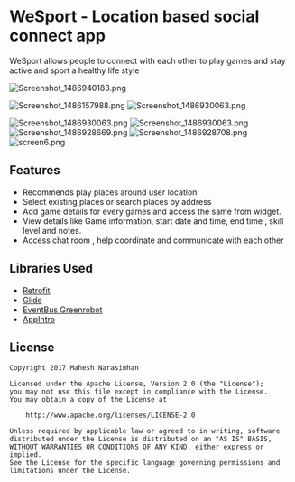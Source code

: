 # WeSport - Location based social connect app

WeSport allows people to connect with each other to play games and stay active and sport a healthy life style


![Screenshot_1486940183.png]({{site.baseurl}}/Screenshot_1486940183.png)

![Screenshot_1486157988.png]({{site.baseurl}}/Screenshot_1486157988.png)
![Screenshot_1486930063.png]({{site.baseurl}}/Screenshot_1486930063.png)

![Screenshot_1486930063.png]({{site.baseurl}}/Screenshot_1486930063.png)
![Screenshot_1486930063.png]({{site.baseurl}}/Screenshot_1486930063.png)
![Screenshot_1486928669.png]({{site.baseurl}}/Screenshot_1486928669.png)
![Screenshot_1486928708.png]({{site.baseurl}}/Screenshot_1486928708.png)
![screen6.png]({{site.baseurl}}/screen6.png)

## Features

* Recommends play places around user location
* Select existing places or search places by address
* Add game details for every games and access the same from widget.
* View details like Game information, start date and time, end time , skill level and notes.
* Access chat room , help coordinate and communicate with each other

## Libraries Used

* [Retrofit](https://github.com/square/retrofit.git)
* [Glide](https://github.com/bumptech/glide.git)
* [EventBus Greenrobot](https://github.com/greenrobot/EventBus.git)
* [AppIntro](https://github.com/apl-devs/AppIntro.git)


## License

    Copyright 2017 Mahesh Narasimhan

    Licensed under the Apache License, Version 2.0 (the "License");
    you may not use this file except in compliance with the License.
    You may obtain a copy of the License at

        http://www.apache.org/licenses/LICENSE-2.0

    Unless required by applicable law or agreed to in writing, software
    distributed under the License is distributed on an "AS IS" BASIS,
    WITHOUT WARRANTIES OR CONDITIONS OF ANY KIND, either express or implied.
    See the License for the specific language governing permissions and
    limitations under the License.
